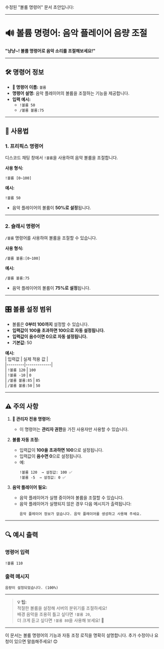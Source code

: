 수정된 "볼륨 명령어" 문서 초안입니다:  

---

# 🔊 볼륨 명령어: 음악 플레이어 음량 조절  

**"냥냥~! 볼륨 명령어로 음악 소리를 조절해보세요!"**  

---

## 🛠️ 명령어 정보  

- **👑 명령어 이름:** `볼륨`  
- **명령어 설명:** 음악 플레이어의 볼륨을 조절하는 기능을 제공합니다.  
- **입력 예시:**  
  - `!볼륨 50`  
  - `/볼륨 볼륨:75`  

---

## 🎯 사용법  

### 1. **프리픽스 명령어**  

디스코드 채팅 창에서 `!볼륨`을 사용하여 음악 볼륨을 조절합니다.  

**사용 형식:**  
```
!볼륨 [0~100]
```

**예시:**  
```
!볼륨 50
```  
- 음악 플레이어의 볼륨이 **50%로 설정**됩니다.  

---

### 2. **슬래시 명령어**  

`/볼륨` 명령어를 사용하여 볼륨을 조절할 수 있습니다.  

**사용 형식:**  
```
/볼륨 볼륨:[0~100]
```

**예시:**  
```
/볼륨 볼륨:75
```  
- 음악 플레이어의 볼륨이 **75%로 설정**됩니다.  

---

## 🎛️ 볼륨 설정 범위  

- 볼륨은 **0부터 100까지** 설정할 수 있습니다.  
- **입력값이 100을 초과하면 100으로 자동 설정됩니다.**  
- **입력값이 음수이면 0으로 자동 설정됩니다.**  
- **기본값:** 50  

**예시:**  
| 입력값  | 실제 적용 값 |  
|---------|-------------|  
| `!볼륨 120`  | `100`  
| `!볼륨 -10`  | `0`  
| `/볼륨 볼륨:85` | `85`  
| `/볼륨 볼륨:50` | `50`  

---

## ⚠️ 주의 사항  

1. **👑 관리자 전용 명령어:**  
   - 이 명령어는 **관리자 권한**을 가진 사용자만 사용할 수 있습니다.  

2. **볼륨 자동 조정:**  
   - 입력값이 **100을 초과하면 100**으로 설정됩니다.  
   - 입력값이 **음수면 0**으로 설정됩니다.  
   - 예:  
     ```
     !볼륨 120  → 설정값: 100 ✅
     !볼륨 -5  → 설정값: 0 ✅
     ```

3. **음악 플레이어 필요:**  
   - 음악 플레이어가 실행 중이어야 볼륨을 조절할 수 있습니다.  
   - 음악 플레이어가 실행되지 않은 경우 다음 메시지가 출력됩니다:  
     ```
     음악 플레이어 정보가 없습니다. 음악 플레이어를 생성하고 사용해 주세요.
     ```

---

## 🔍 예시 출력  

### 명령어 입력  
```
!볼륨 110
```

### 출력 메시지  
```
음량이 설정되었습니다. (100%)
```

---

> **💡 팁:**  
> 적절한 볼륨을 설정해 서버의 분위기를 조절하세요!  
> 배경 음악을 조용히 틀고 싶다면 `!볼륨 20`,  
> 더 크게 듣고 싶다면 `!볼륨 80`을 사용해 보세요! 🎵  

---

이 문서는 볼륨 명령어의 기능과 자동 조정 로직을 명확히 설명합니다. 추가 수정이나 요청이 있으면 말씀해주세요! 😊